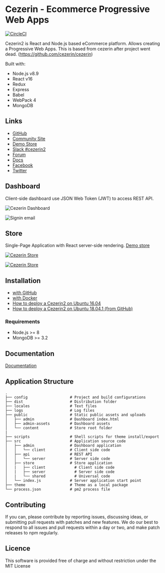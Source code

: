 # Cezerin - Ecommerce Progressive Web Apps

[![CircleCI](https://circleci.com/gh/Cezerin2/cezerin2/tree/master.svg?style=svg)](https://circleci.com/gh/Cezerin2/cezerin2/tree/master)


Cezerin2 is React and Node.js based eCommerce platform. Allows creating a Progressive Web Apps. This is based from cezerin after project went dead. (https://github.com/cezerin/cezerin)

Built with:
* Node.js v8.9
* React v16
* Redux
* Express
* Babel
* WebPack 4
* MongoDB

## Links
- [GitHub](https://github.com/cezerin2/cezerin2)
- [Community Site](https://cezerin.org)
- [Demo Store](https://store.cezerin.com)
- [Slack #cezerin2](https://join.slack.com/t/cezerin2/shared_invite/enQtNTE5NzYxMzA5ODc5LTVkZjM4ODUwMmNlMmMyZTkxYjg5N2QxZmQ5NjA1NTg3OWM2ZjU1NzVmNWM0N2E3ZmJjM2Q3MjQ5OGFmNTBmYjg)
- [Forum](https://groups.google.com/forum/#!forum/cezerin)
- [Docs](https://github.com/cezerin2/cezerin2/blob/master/docs/getting-started.md)
- [Facebook](https://facebook.com/cezerin)
- [Twitter](https://twitter.com/cezerin2)

## Dashboard
Client-side dashboard use JSON Web Token (JWT) to access REST API.

![Cezerin Dashboard](https://cezerin.com/assets/images/cezerin-dashboard-products.png?)

![Signin email](https://cezerin.com/assets/images/cezerin-signin-email.png)

## Store
Single-Page Application with React server-side rendering. [Demo store](https://store.cezerin.com)

[![Cezerin Store](https://cezerin.com/assets/images/cezerin-mobile-product.png)](https://store.cezerin.com)

[![Cezerin Store](https://cezerin.com/assets/images/cezerin-mobile-order-summary.png)](https://store.cezerin.com)

## Installation

- [with GitHub](https://github.com/cezerin2/cezerin2/blob/master/docs/using-docker.md)
- [with Docker](https://github.com/cezerin2/cezerin2/blob/master/docs/using-source-code.md)
- [How to deploy a Cezerin2 on Ubuntu 16.04](https://github.com/cezerin2/cezerin2/blob/master/docs/how-to-deploy-a-cezerin2-on-ubuntu-16-04.md)
- [How to deploy a Cezerin2 on Ubuntu 18.04.1 (from GitHub)](https://github.com/cezerin2/cezerin2/blob/master/docs/how-to-deploy-a-cezerin2-on-ubuntu-18-04-1-github.md)

### Requirements
* Node.js >= 8
* MongoDB >= 3.2


## Documentation

[Documentation](https://github.com/cezerin2/cezerin2/tree/master/docs)


## Application Structure

```
.
├── config                   # Project and build configurations
├── dist                     # Distribution folder
├── locales                  # Text files
├── logs                     # Log files
├── public                   # Static public assets and uploads
│   ├── admin                # Dashboard index.html
│   ├── admin-assets         # Dashboard assets
│   └── content              # Store root folder
|
├── scripts                  # Shell scripts for theme install/export
├── src                      # Application source code
│   ├── admin                # Dashboard application
│   │   └── client           # Client side code
│   ├── api                  # REST API
│   │   └── server           # Server side code
│   ├── store                # Store application
│   |   ├── client             # Client side code
│   |   ├── server             # Server side code
│   |   └── shared             # Universal code
│   └── index.js             # Server application start point
├── theme                    # Theme as a local package
└── process.json             # pm2 process file
```


## Contributing

If you can, please contribute by reporting issues, discussing ideas, or submitting pull requests with patches and new features. We do our best to respond to all issues and pull requests within a day or two, and make patch releases to npm regularly.


## Licence

This software is provided free of charge and without restriction under the MIT License
